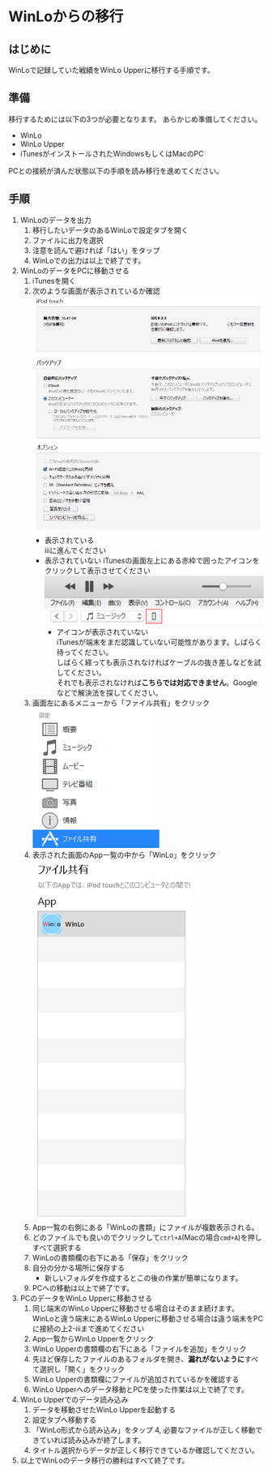 # WinLoからの移行

## はじめに
WinLoで記録していた戦績をWinLo Upperに移行する手順です。

## 準備
移行するためには以下の3つが必要となります。
あらかじめ準備してください。

- WinLo
- WinLo Upper
- iTunesがインストールされたWindowsもしくはMacのPC

PCとの接続が済んだ状態以下の手順を読み移行を進めてください。

## 手順
1. WinLoのデータを出力
    1. 移行したいデータのあるWinLoで設定タブを開く
    2. ファイルに出力を選択
    3. 注意を読んで避ければ「はい」をタップ
    4. WinLoでの出力は以上で終了です。
2. WinLoのデータをPCに移動させる
    1. iTunesを開く
    2. 次のような画面が表示されているか確認  
    ![画面](images/itunes2.png)
        - 表示されている  
            iiiに進んでください
        - 表示されていない
        iTunesの画面左上にある赤枠で囲ったアイコンをクリックして表示させてください  
            ![アイコン](images/itunes.png)
            - アイコンが表示されていない  
            iTunesが端末をまだ認識していない可能性があります。しばらく待ってください。  
            しばらく経っても表示されなければケーブルの抜き差しなどを試してください。  
            それでも表示されなければ**こちらでは対応できません**。Googleなどで解決法を探してください。
    3. 画面左にあるメニューから「ファイル共有」をクリック  
    ![ファイル共有](images/file.png)
    3. 表示された画面のApp一覧の中から「WinLo」をクリック  
    ![App](images/app.png)
    4. App一覧の右側にある「WinLoの書類」にファイルが複数表示される。
    5. どのファイルでも良いのでクリックして`ctrl+A`(Macの場合`cmd+A`)を押しすべて選択する
    6. WinLoの書類欄の右下にある「保存」をクリック
    7. 自分の分かる場所に保存する
        - 新しいフォルダを作成するとこの後の作業が簡単になります。
    8. PCへの移動は以上で終了です。
3. PCのデータをWinLo Upperに移動させる
    1. 同じ端末のWinLo Upperに移動させる場合はそのまま続けます。  
       WinLoと違う端末にあるWinLo Upperに移動させる場合は違う端末をPCに接続の上2-iiiまで進めてください
    2. App一覧からWinLo Upperをクリック
    3. WinLo Upperの書類欄の右下にある「ファイルを追加」をクリック
    4. 先ほど保存したファイルのあるフォルダを開き、**漏れがないように**すべて選択し「開く」をクリック
    5. WinLo Upperの書類欄にファイルが追加されているかを確認する
    6. WinLo Upperへのデータ移動とPCを使った作業は以上で終了です。
4. WinLo Upperでのデータ読み込み
    1. データを移動させたWinLo Upperを起動する
    2. 設定タブへ移動する
    3. 「WinLo形式から読み込み」をタップ
    4, 必要なファイルが正しく移動できていれば読み込みが終了します。
    5. タイトル選択からデータが正しく移行できているか確認してください。
5. 以上でWinLoのデータ移行の勝利はすべて終了です。
